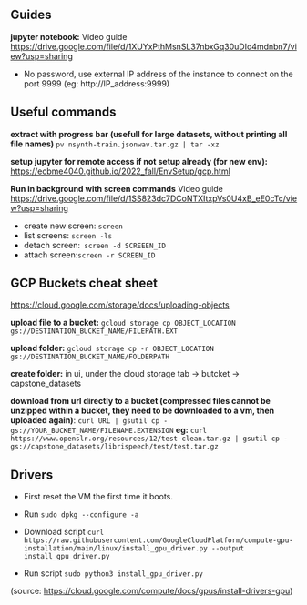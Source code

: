 ## Guides

**jupyter notebook:** Video guide https://drive.google.com/file/d/1XUYxPthMsnSL37nbxGq30uDIo4mdnbn7/view?usp=sharing

- No password, use external IP address of the instance to connect on the port 9999 (eg: http://IP_address:9999)


## Useful commands

**extract with progress bar (usefull for large datasets, without printing all file names)**
```pv nsynth-train.jsonwav.tar.gz | tar -xz```

**setup jupyter for remote access if not setup already (for new env):**
https://ecbme4040.github.io/2022_fall/EnvSetup/gcp.html

**Run in background with screen commands**
Video guide https://drive.google.com/file/d/1SS823dc7DCoNTXItxpVs0U4xB_eE0cTc/view?usp=sharing
- create new screen: ``` screen ```
- list screens: ```screen -ls```
- detach screen:``` screen -d SCREEEN_ID```
- attach screen:```screen -r SCREEN_ID```

## GCP Buckets cheat sheet

https://cloud.google.com/storage/docs/uploading-objects

**upload file to a bucket:** ```gcloud storage cp OBJECT_LOCATION gs://DESTINATION_BUCKET_NAME/FILEPATH.EXT```

**upload folder:** ```gcloud storage cp -r OBJECT_LOCATION gs://DESTINATION_BUCKET_NAME/FOLDERPATH```

**create folder:** in ui, under the cloud storage tab -> butcket -> capstone_datasets

**download from url directly to a bucket (compressed files cannot be unzipped within a bucket, they need to be downloaded to a vm, then uploaded again)**: ```curl URL | gsutil cp - gs://YOUR_BUCKET_NAME/FILENAME.EXTENSION```
**eg:** ```curl https://www.openslr.org/resources/12/test-clean.tar.gz | gsutil cp - gs://capstone_datasets/librispeech/test/test.tar.gz```

## Drivers

- First reset the VM the first time it boots.
- Run  ```sudo dpkg --configure -a ```

 - Download script ```curl https://raw.githubusercontent.com/GoogleCloudPlatform/compute-gpu-installation/main/linux/install_gpu_driver.py --output install_gpu_driver.py ```

 - Run script ```sudo python3 install_gpu_driver.py ```
 
 (source: https://cloud.google.com/compute/docs/gpus/install-drivers-gpu)

